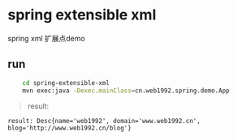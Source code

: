 # spring extensible xml

spring xml 扩展点demo 

## run

```sh
    cd spring-extensible-xml
    mvn exec:java -Dexec.mainClass=cn.web1992.spring.demo.App
```

> result:

```log
result: Desc{name='web1992', domain='www.web1992.cn', blog='http://www.web1992.cn/blog'}
```
